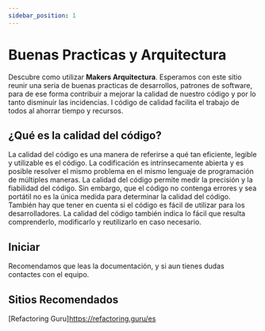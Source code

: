 ```yaml
---
sidebar_position: 1
---
```


# Buenas Practicas y Arquitectura

Descubre como utilizar **Makers Arquitectura**.
Esperamos con este sitio reunir una seria de buenas practicas de desarrollos, patrones de software, para de ese forma contribuir
a mejorar la calidad de nuestro código y por lo tanto disminuir las incidencias.
l código de calidad facilita el trabajo de todos al ahorrar tiempo y recursos.

## ¿Qué es la calidad del código?
La calidad del código es una manera de referirse a qué tan eficiente, legible y utilizable es el código. La codificación es intrínsecamente abierta y es posible resolver el mismo problema en el mismo lenguaje de programación de múltiples maneras. La calidad del código permite medir la precisión y la fiabilidad del código. Sin embargo, que el código no contenga errores y sea portátil no es la única medida para determinar la calidad del código. También hay que tener en cuenta si el código es fácil de utilizar para los desarrolladores. La calidad del código también indica lo fácil que resulta comprenderlo, modificarlo y reutilizarlo en caso necesario.


## Iniciar

Recomendamos que leas la documentación, y si aun tienes dudas contactes
con el equipo.

## Sitios Recomendados
[Refactoring Guru]https://refactoring.guru/es

